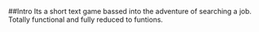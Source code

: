 ##Intro
Its a short text game bassed into the adventure of searching a job.
Totally functional and fully reduced to funtions.


